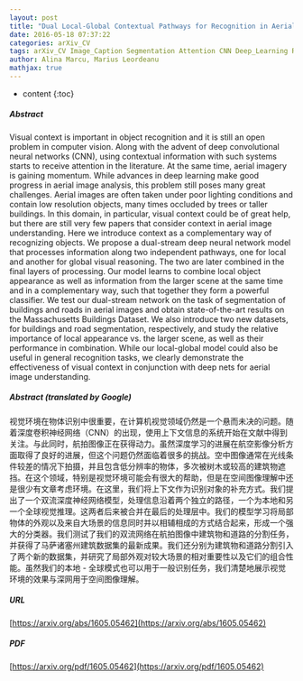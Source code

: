```yaml
---
layout: post
title: "Dual Local-Global Contextual Pathways for Recognition in Aerial Imagery"
date: 2016-05-18 07:37:22
categories: arXiv_CV
tags: arXiv_CV Image_Caption Segmentation Attention CNN Deep_Learning Recognition
author: Alina Marcu, Marius Leordeanu
mathjax: true
---
```


* content
{:toc}

##### Abstract
Visual context is important in object recognition and it is still an open problem in computer vision. Along with the advent of deep convolutional neural networks (CNN), using contextual information with such systems starts to receive attention in the literature. At the same time, aerial imagery is gaining momentum. While advances in deep learning make good progress in aerial image analysis, this problem still poses many great challenges. Aerial images are often taken under poor lighting conditions and contain low resolution objects, many times occluded by trees or taller buildings. In this domain, in particular, visual context could be of great help, but there are still very few papers that consider context in aerial image understanding. Here we introduce context as a complementary way of recognizing objects. We propose a dual-stream deep neural network model that processes information along two independent pathways, one for local and another for global visual reasoning. The two are later combined in the final layers of processing. Our model learns to combine local object appearance as well as information from the larger scene at the same time and in a complementary way, such that together they form a powerful classifier. We test our dual-stream network on the task of segmentation of buildings and roads in aerial images and obtain state-of-the-art results on the Massachusetts Buildings Dataset. We also introduce two new datasets, for buildings and road segmentation, respectively, and study the relative importance of local appearance vs. the larger scene, as well as their performance in combination. While our local-global model could also be useful in general recognition tasks, we clearly demonstrate the effectiveness of visual context in conjunction with deep nets for aerial image understanding.

##### Abstract (translated by Google)
视觉环境在物体识别中很重要，在计算机视觉领域仍然是一个悬而未决的问题。随着深度卷积神经网络（CNN）的出现，使用上下文信息的系统开始在文献中得到关注。与此同时，航拍图像正在获得动力。虽然深度学习的进展在航空影像分析方面取得了良好的进展，但这个问题仍然面临着很多的挑战。空中图像通常在光线条件较差的情况下拍摄，并且包含低分辨率的物体，多次被树木或较高的建筑物遮挡。在这个领域，特别是视觉环境可能会有很大的帮助，但是在空间图像理解中还是很少有文章考虑环境。在这里，我们将上下文作为识别对象的补充方式。我们提出了一个双流深度神经网络模型，处理信息沿着两个独立的路径，一个为本地和另一个全球视觉推理。这两者后来被合并在最后的处理层中。我们的模型学习将局部物体的外观以及来自大场景的信息同时并以相辅相成的方式结合起来，形成一个强大的分类器。我们测试了我们的双流网络在航拍图像中建筑物和道路的分割任务，并获得了马萨诸塞州建筑数据集的最新成果。我们还分别为建筑物和道路分割引入了两个新的数据集，并研究了局部外观对较大场景的相对重要性以及它们的组合性能。虽然我们的本地 - 全球模式也可以用于一般识别任务，我们清楚地展示视觉环境的效果与深网用于空间图像理解。

##### URL
[https://arxiv.org/abs/1605.05462](https://arxiv.org/abs/1605.05462)

##### PDF
[https://arxiv.org/pdf/1605.05462](https://arxiv.org/pdf/1605.05462)

